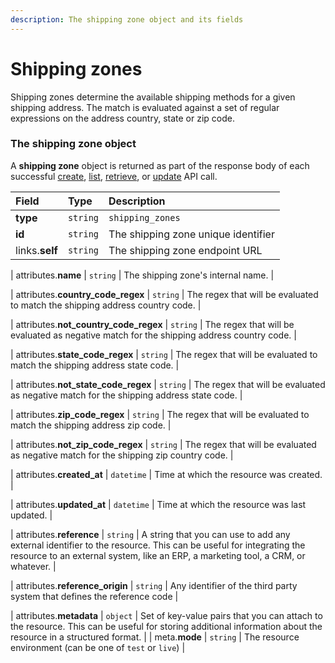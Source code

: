 ```yaml
---
description: The shipping zone object and its fields
---
```


# Shipping zones

Shipping zones determine the available shipping methods for a given shipping address.
The match is evaluated against a set of regular expressions on the address country, state or zip code.


### The shipping zone object

A **shipping zone** object is returned as part of the response body of each successful
[create](https://docs.commercelayer.io/api/resources/shipping_zones/create_shipping_zone),
[list](https://docs.commercelayer.io/api/resources/shipping_zones/list_shipping_zones),
[retrieve](https://docs.commercelayer.io/api/resources/shipping_zones/retrieve_shipping_zone),
or [update](https://docs.commercelayer.io/api/resources/shipping_zones/update_shipping_zone) API call.

| Field | Type | Description |
| :--- | :--- | :--- |
| **type** | `string` | `shipping_zones` |
| **id** | `string` | The shipping zone unique identifier |
| links.**self** | `string` | The shipping zone endpoint URL |

| attributes.**name** | `string` | The shipping zone's internal name. |

| attributes.**country_code_regex** | `string` | The regex that will be evaluated to match the shipping address country code. |

| attributes.**not_country_code_regex** | `string` | The regex that will be evaluated as negative match for the shipping address country code. |

| attributes.**state_code_regex** | `string` | The regex that will be evaluated to match the shipping address state code. |

| attributes.**not_state_code_regex** | `string` | The regex that will be evaluated as negative match for the shipping address state code. |

| attributes.**zip_code_regex** | `string` | The regex that will be evaluated to match the shipping address zip code. |

| attributes.**not_zip_code_regex** | `string` | The regex that will be evaluated as negative match for the shipping zip country code. |

| attributes.**created_at** | `datetime` | Time at which the resource was created. |

| attributes.**updated_at** | `datetime` | Time at which the resource was last updated. |

| attributes.**reference** | `string` | A string that you can use to add any external identifier to the resource. This can be useful for integrating the resource to an external system, like an ERP, a marketing tool, a CRM, or whatever. |

| attributes.**reference_origin** | `string` | Any identifier of the third party system that defines the reference code |

| attributes.**metadata** | `object` | Set of key-value pairs that you can attach to the resource. This can be useful for storing additional information about the resource in a structured format. |
| meta.**mode** | `string` | The resource environment \(can be one of `test` or `live`\) |

